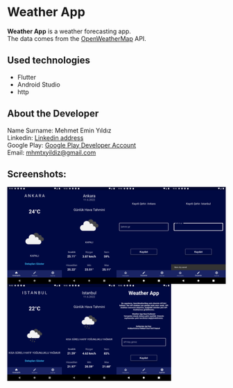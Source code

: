 # Weather App

**Weather App** is a weather forecasting app.  
The data comes from the [OpenWeatherMap](https://openweathermap.org/) API.


## Used technologies
* Flutter
* Android Studio
* http


## About the Developer

Name Surname: Mehmet Emin Yıldız  
Linkedin: [Linkedin address](https://www.linkedin.com/in/yildizmehmetemin/)  
Google Play: [Google Play Developer Account](https://play.google.com/store/apps/dev?id=6782363722261399622)  
Email: <mhmtxyildiz@gmail.com>

## Screenshots:

<img align="left" src="https://github.com/mehmeteminyildiz/weather_flutter/blob/main/images/s%20(1).png?raw=true" width="25%" style="float:left"/>
<img align="left" src="https://github.com/mehmeteminyildiz/weather_flutter/blob/main/images/s%20(2).png?raw=true" width="25%"/>
<img align="left" src="https://github.com/mehmeteminyildiz/weather_flutter/blob/main/images/s%20(3).png?raw=true" width="25%"/>
<img align="left" src="https://github.com/mehmeteminyildiz/weather_flutter/blob/main/images/s%20(4).png?raw=true" width="25%"/>
<img align="left" src="https://github.com/mehmeteminyildiz/weather_flutter/blob/main/images/s%20(5).png?raw=true" width="25%"/>
<img align="left" src="https://github.com/mehmeteminyildiz/weather_flutter/blob/main/images/s%20(6).png?raw=true" width="25%"/>
<img align="left" src="https://github.com/mehmeteminyildiz/weather_flutter/blob/main/images/s%20(7).png?raw=true" width="25%"/>  

